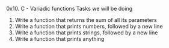 0x10. C - Variadic functions
Tasks we will be doing
1. Write a function that returns the sum of all its parameters
2. Write a function that prints numbers, followed by a new line
3. Write a function that prints strings, followed by a new line
4. Write a function that prints anything
